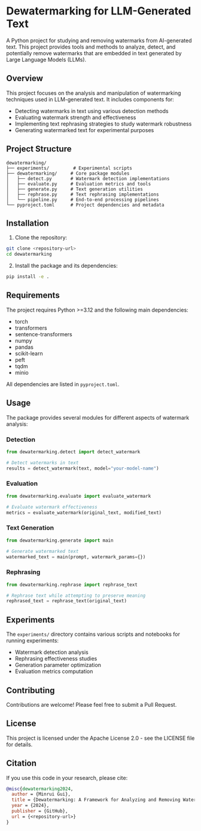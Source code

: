 # Dewatermarking for LLM-Generated Text

A Python project for studying and removing watermarks from AI-generated text. This project provides tools and methods to analyze, detect, and potentially remove watermarks that are embedded in text generated by Large Language Models (LLMs).

## Overview

This project focuses on the analysis and manipulation of watermarking techniques used in LLM-generated text. It includes components for:
- Detecting watermarks in text using various detection methods
- Evaluating watermark strength and effectiveness
- Implementing text rephrasing strategies to study watermark robustness
- Generating watermarked text for experimental purposes

## Project Structure

```
dewatermarking/
├── experiments/         # Experimental scripts
├── dewatermarking/     # Core package modules
│   ├── detect.py       # Watermark detection implementations
│   ├── evaluate.py     # Evaluation metrics and tools
│   ├── generate.py     # Text generation utilities
│   ├── rephrase.py     # Text rephrasing implementations
│   └── pipeline.py     # End-to-end processing pipelines
└── pyproject.toml      # Project dependencies and metadata
```

## Installation

1. Clone the repository:
```bash
git clone <repository-url>
cd dewatermarking
```

2. Install the package and its dependencies:
```bash
pip install -e .
```

## Requirements

The project requires Python >=3.12 and the following main dependencies:
- torch
- transformers
- sentence-transformers
- numpy
- pandas
- scikit-learn
- peft
- tqdm
- minio

All dependencies are listed in `pyproject.toml`.

## Usage

The package provides several modules for different aspects of watermark analysis:

### Detection
```python
from dewatermarking.detect import detect_watermark

# Detect watermarks in text
results = detect_watermark(text, model="your-model-name")
```

### Evaluation
```python
from dewatermarking.evaluate import evaluate_watermark

# Evaluate watermark effectiveness
metrics = evaluate_watermark(original_text, modified_text)
```

### Text Generation
```python
from dewatermarking.generate import main

# Generate watermarked text
watermarked_text = main(prompt, watermark_params={})
```

### Rephrasing
```python
from dewatermarking.rephrase import rephrase_text

# Rephrase text while attempting to preserve meaning
rephrased_text = rephrase_text(original_text)
```

## Experiments

The `experiments/` directory contains various scripts and notebooks for running experiments:
- Watermark detection analysis
- Rephrasing effectiveness studies
- Generation parameter optimization
- Evaluation metrics computation

## Contributing

Contributions are welcome! Please feel free to submit a Pull Request.

## License

This project is licensed under the Apache License 2.0 - see the LICENSE file for details.

## Citation

If you use this code in your research, please cite:

```bibtex
@misc{dewatermarking2024,
  author = {Minrui Gui},
  title = {Dewatermarking: A Framework for Analyzing and Removing Watermarks from LLM-Generated Text},
  year = {2024},
  publisher = {GitHub},
  url = {<repository-url>}
}
```
